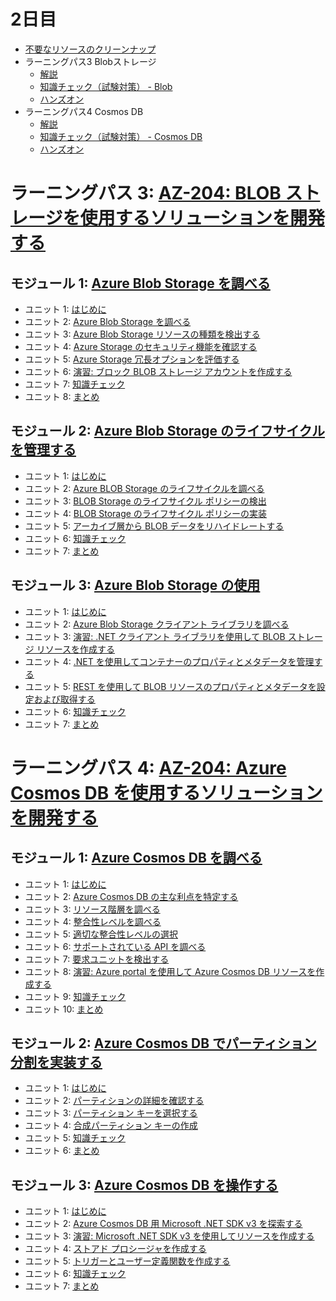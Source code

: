 # 2日目

- [不要なリソースのクリーンナップ](../handson/az-204.md)
- ラーニングパス3 Blobストレージ
  - [解説](mod03-01-blob.md)
  - [知識チェック（試験対策） - Blob](check.md)
  - [ハンズオン](../handson/az-204.md)
- ラーニングパス4 Cosmos DB
  - [解説](mod04.md)
  - [知識チェック（試験対策） - Cosmos DB](check.md)
  - [ハンズオン](../handson/az-204.md)

# ラーニングパス 3: [AZ-204: BLOB ストレージを使用するソリューションを開発する](https://docs.microsoft.com/ja-jp/learn/paths/develop-solutions-that-use-blob-storage/)
## モジュール 1: [Azure Blob Storage を調べる](https://docs.microsoft.com/ja-jp/learn/modules/explore-azure-blob-storage/)
- ユニット 1: [はじめに](https://docs.microsoft.com/ja-jp/learn/modules/explore-azure-blob-storage/1-introduction)
- ユニット 2: [Azure Blob Storage を調べる](https://docs.microsoft.com/ja-jp/learn/modules/explore-azure-blob-storage/2-blob-storage-overview)
- ユニット 3: [Azure Blob Storage リソースの種類を検出する](https://docs.microsoft.com/ja-jp/learn/modules/explore-azure-blob-storage/3-blob-storage-resources)
- ユニット 4: [Azure Storage のセキュリティ機能を確認する](https://docs.microsoft.com/ja-jp/learn/modules/explore-azure-blob-storage/4-blob-storage-security)
- ユニット 5: [Azure Storage 冗長オプションを評価する](https://docs.microsoft.com/ja-jp/learn/modules/explore-azure-blob-storage/5-azure-storage-redundancy)
- ユニット 6: [演習: ブロック BLOB ストレージ アカウントを作成する](https://docs.microsoft.com/ja-jp/learn/modules/explore-azure-blob-storage/6-create-block-blob-storage-account)
- ユニット 7: [知識チェック](https://docs.microsoft.com/ja-jp/learn/modules/explore-azure-blob-storage/7-knowledge-check)
- ユニット 8: [まとめ](https://docs.microsoft.com/ja-jp/learn/modules/explore-azure-blob-storage/8-summary)
## モジュール 2: [Azure Blob Storage のライフサイクルを管理する](https://docs.microsoft.com/ja-jp/learn/modules/manage-azure-blob-storage-lifecycle/)
- ユニット 1: [はじめに](https://docs.microsoft.com/ja-jp/learn/modules/manage-azure-blob-storage-lifecycle/1-introduction)
- ユニット 2: [Azure BLOB Storage のライフサイクルを調べる](https://docs.microsoft.com/ja-jp/learn/modules/manage-azure-blob-storage-lifecycle/2-blob-storage-lifecycle)
- ユニット 3: [BLOB Storage のライフサイクル ポリシーの検出](https://docs.microsoft.com/ja-jp/learn/modules/manage-azure-blob-storage-lifecycle/3-blob-storage-lifecycle-policies)
- ユニット 4: [BLOB Storage のライフサイクル ポリシーの実装](https://docs.microsoft.com/ja-jp/learn/modules/manage-azure-blob-storage-lifecycle/4-add-policy-blob-storage)
- ユニット 5: [アーカイブ層から BLOB データをリハイドレートする](https://docs.microsoft.com/ja-jp/learn/modules/manage-azure-blob-storage-lifecycle/5-rehydrate-blob-data)
- ユニット 6: [知識チェック](https://docs.microsoft.com/ja-jp/learn/modules/manage-azure-blob-storage-lifecycle/6-knowledge-check)
- ユニット 7: [まとめ](https://docs.microsoft.com/ja-jp/learn/modules/manage-azure-blob-storage-lifecycle/7-summary)
## モジュール 3: [Azure Blob Storage の使用](https://docs.microsoft.com/ja-jp/learn/modules/work-azure-blob-storage/)
- ユニット 1: [はじめに](https://docs.microsoft.com/ja-jp/learn/modules/work-azure-blob-storage/1-introduction)
- ユニット 2: [Azure Blob Storage クライアント ライブラリを調べる](https://docs.microsoft.com/ja-jp/learn/modules/work-azure-blob-storage/2-blob-storage-client-library-overview)
- ユニット 3: [演習: .NET クライアント ライブラリを使用して BLOB ストレージ リソースを作成する](https://docs.microsoft.com/ja-jp/learn/modules/work-azure-blob-storage/3-develop-blob-storage-dotnet)
- ユニット 4: [.NET を使用してコンテナーのプロパティとメタデータを管理する](https://docs.microsoft.com/ja-jp/learn/modules/work-azure-blob-storage/4-manage-container-properties-metadata-dotnet)
- ユニット 5: [REST を使用して BLOB リソースのプロパティとメタデータを設定および取得する](https://docs.microsoft.com/ja-jp/learn/modules/work-azure-blob-storage/5-set-retrieve-properties-metadata-rest)
- ユニット 6: [知識チェック](https://docs.microsoft.com/ja-jp/learn/modules/work-azure-blob-storage/6-knowledge-check)
- ユニット 7: [まとめ](https://docs.microsoft.com/ja-jp/learn/modules/work-azure-blob-storage/7-summary)
# ラーニングパス 4: [AZ-204: Azure Cosmos DB を使用するソリューションを開発する](https://docs.microsoft.com/ja-jp/learn/paths/az-204-develop-solutions-that-use-azure-cosmos-db/)
## モジュール 1: [Azure Cosmos DB を調べる](https://docs.microsoft.com/ja-jp/learn/modules/explore-azure-cosmos-db/)
- ユニット 1: [はじめに](https://docs.microsoft.com/ja-jp/learn/modules/explore-azure-cosmos-db/1-introduction)
- ユニット 2: [Azure Cosmos DB の主な利点を特定する](https://docs.microsoft.com/ja-jp/learn/modules/explore-azure-cosmos-db/2-cosmos-db-benefits)
- ユニット 3: [リソース階層を調べる](https://docs.microsoft.com/ja-jp/learn/modules/explore-azure-cosmos-db/3-cosmos-db-resource-hierarchy)
- ユニット 4: [整合性レベルを調べる](https://docs.microsoft.com/ja-jp/learn/modules/explore-azure-cosmos-db/4-cosmos-db-consistency-levels-overview)
- ユニット 5: [適切な整合性レベルの選択](https://docs.microsoft.com/ja-jp/learn/modules/explore-azure-cosmos-db/5-choose-cosmos-db-consistency-level)
- ユニット 6: [サポートされている API を調べる](https://docs.microsoft.com/ja-jp/learn/modules/explore-azure-cosmos-db/6-cosmos-db-supported-apis)
- ユニット 7: [要求ユニットを検出する](https://docs.microsoft.com/ja-jp/learn/modules/explore-azure-cosmos-db/7-cosmos-db-request-units)
- ユニット 8: [演習: Azure portal を使用して Azure Cosmos DB リソースを作成する](https://docs.microsoft.com/ja-jp/learn/modules/explore-azure-cosmos-db/8-create-cosmos-db-resources-portal)
- ユニット 9: [知識チェック](https://docs.microsoft.com/ja-jp/learn/modules/explore-azure-cosmos-db/9-knowledge-check)
- ユニット 10: [まとめ](https://docs.microsoft.com/ja-jp/learn/modules/explore-azure-cosmos-db/10-summary)
## モジュール 2: [Azure Cosmos DB でパーティション分割を実装する](https://docs.microsoft.com/ja-jp/learn/modules/implement-partitioning-azure-cosmos-db/)
- ユニット 1: [はじめに](https://docs.microsoft.com/ja-jp/learn/modules/implement-partitioning-azure-cosmos-db/1-introduction)
- ユニット 2: [パーティションの詳細を確認する](https://docs.microsoft.com/ja-jp/learn/modules/implement-partitioning-azure-cosmos-db/2-cosmos-db-partitions-overview)
- ユニット 3: [パーティション キーを選択する](https://docs.microsoft.com/ja-jp/learn/modules/implement-partitioning-azure-cosmos-db/3-cosmos-db-choose-partition-key)
- ユニット 4: [合成パーティション キーの作成](https://docs.microsoft.com/ja-jp/learn/modules/implement-partitioning-azure-cosmos-db/4-create-synthetic-partition-key)
- ユニット 5: [知識チェック](https://docs.microsoft.com/ja-jp/learn/modules/implement-partitioning-azure-cosmos-db/5-knowledge-check)
- ユニット 6: [まとめ](https://docs.microsoft.com/ja-jp/learn/modules/implement-partitioning-azure-cosmos-db/6-summary)
## モジュール 3: [Azure Cosmos DB を操作する](https://docs.microsoft.com/ja-jp/learn/modules/work-with-cosmos-db/)
- ユニット 1: [はじめに](https://docs.microsoft.com/ja-jp/learn/modules/work-with-cosmos-db/1-introduction)
- ユニット 2: [Azure Cosmos DB 用 Microsoft .NET SDK v3 を探索する](https://docs.microsoft.com/ja-jp/learn/modules/work-with-cosmos-db/2-cosmos-db-dotnet-overview)
- ユニット 3: [演習: Microsoft .NET SDK v3 を使用してリソースを作成する](https://docs.microsoft.com/ja-jp/learn/modules/work-with-cosmos-db/3-exercise-work-cosmos-db-dotnet)
- ユニット 4: [ストアド プロシージャを作成する](https://docs.microsoft.com/ja-jp/learn/modules/work-with-cosmos-db/4-cosmos-db-stored-procedures)
- ユニット 5: [トリガーとユーザー定義関数を作成する](https://docs.microsoft.com/ja-jp/learn/modules/work-with-cosmos-db/5-cosmos-db-triggers-user-defined-functions)
- ユニット 6: [知識チェック](https://docs.microsoft.com/ja-jp/learn/modules/work-with-cosmos-db/6-knowledge-check)
- ユニット 7: [まとめ](https://docs.microsoft.com/ja-jp/learn/modules/work-with-cosmos-db/7-summary)
